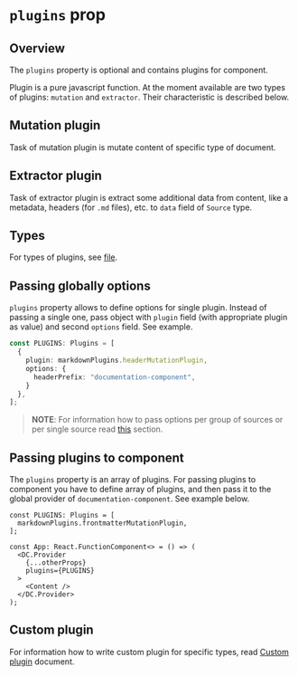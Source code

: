 # `plugins` prop

## Overview

The `plugins` property is optional and contains plugins for component.

Plugin is a pure javascript function. At the moment available are two types of plugins: `mutation` and `extractor`. Their characteristic is described below.

## Mutation plugin

Task of mutation plugin is mutate content of specific type of document. 

## Extractor plugin

Task of extractor plugin is extract some additional data from content, like a metadata, headers (for `.md` files), etc. to `data` field of `Source` type.

## Types

For types of plugins, see [file](https://github.com/kyma-incubator/documentation-component/blob/master/packages/documentation-component/src/interfaces/Plugin.ts).

## Passing globally options

`plugins` property allows to define options for single plugin. Instead of passing a single one, pass object with `plugin` field (with appropriate plugin as value) and second `options` field. See example.

``` ts
const PLUGINS: Plugins = [
  {
    plugin: markdownPlugins.headerMutationPlugin,
    options: {
      headerPrefix: "documentation-component",
    }
  },
];
```

> **NOTE**: For information how to pass options per group of sources or per single source read [this](./sources.md#passing-options) section.

## Passing plugins to component

The `plugins` property is an array of plugins. For passing plugins to component you have to define array of plugins, and then pass it to the global provider of `documentation-component`. See example below.

``` tsx
const PLUGINS: Plugins = [
  markdownPlugins.frontmatterMutationPlugin,
];

const App: React.FunctionComponent<> = () => (
  <DC.Provider
    {...otherProps}
    plugins={PLUGINS}
  >
    <Content />
  </DC.Provider>
);
```

## Custom plugin

For information how to write custom plugin for specific types, read [Custom plugin](../guidelines/custom-plugin.md) document.
